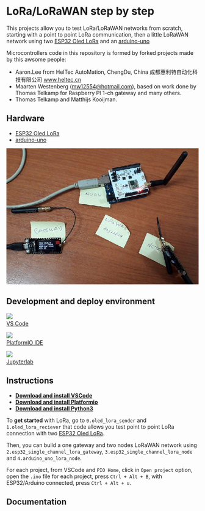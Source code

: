 # LoRa/LoRaWAN step by step

This projects allow you to test LoRa/LoRaWAN networks from scratch, starting with a point to point LoRa communication, then a little LoRaWAN network using two [ESP32 Oled LoRa](http://www.lilygo.cn/prod_view.aspx?TypeId=50003&Id=1137&FId=t3:50003:3) and an [arduino-uno](https://store.arduino.cc/usa/arduino-uno-rev3)

Microcontrollers code in this repository is formed by forked projects made by this awsome people:

* Aaron.Lee from HelTec AutoMation, ChengDu, China
  成都惠利特自动化科技有限公司
  www.heltec.cn
* Maarten Westenberg (mw12554@hotmail.com),	based on work done by Thomas Telkamp for Raspberry PI 1-ch gateway and many others.
* Thomas Telkamp and Matthijs Kooijman.

## Hardware

* [ESP32 Oled LoRa](http://www.lilygo.cn/prod_view.aspx?TypeId=50003&Id=1137&FId=t3:50003:3)
* [arduino-uno](https://store.arduino.cc/usa/arduino-uno-rev3)

![](img/lorawannetwork.png)

## Development and deploy environment 

[![](https://raw.githubusercontent.com/iiroj/public/master/Visual%20Studio%20Code%20icon/Visual%20Studio%20Code.iconset/icon_128x128%402x.png)](https://go.microsoft.com/fwlink/?LinkID=760868)  
[VS Code](https://go.microsoft.com/fwlink/?LinkID=760868)

[![](https://external-content.duckduckgo.com/iu/?u=https%3A%2F%2Fcdn.freebiesupply.com%2Flogos%2Fthumbs%2F1x%2Fplatformio-logo.png&f=1&nofb=1)](https://platformio.org/install/ide?install=vscode)  
[PlatformIO IDE](https://platformio.org/install/ide?install=vscode)

[![](https://external-content.duckduckgo.com/iu/?u=https%3A%2F%2Ftse4.mm.bing.net%2Fth%3Fid%3DOIP.RVsBFjD5vtT-nsOmiL9gAAAAAA%26pid%3DApi&f=1)](https://jupyterlab.readthedocs.io/en/stable/)  
[Jupyterlab](https://jupyterlab.readthedocs.io/en/stable/)


## Instructions

* **[Download and install VSCode](https://code.visualstudio.com/Download)**
* **[Download and install Platformio](https://docs.platformio.org/en/latest/ide/vscode.html)**
* **[Download and install Python3](https://www.python.org/downloads/)**

To **get started** with LoRa, go to `0.oled_lora_sender` and `1.oled_lora_reciever` that code allows you test point to point LoRa connection with two [ESP32 Oled LoRa](http://www.lilygo.cn/prod_view.aspx?TypeId=50003&Id=1137&FId=t3:50003:3).

Then, you can build a one gateway and two nodes LoRaWAN network using  `2.esp32_single_channel_lora_gateway`, `3.esp32_single_channel_lora_node` and `4.arduino_uno_lora_node`.

For each project, from VSCode and `PIO Home`, click in `Open project` option, open the `.ino` file for each project, press `Ctrl + Alt + B`, with ESP32/Arduino connected, press `Ctrl + Alt + u`.

## Documentation

